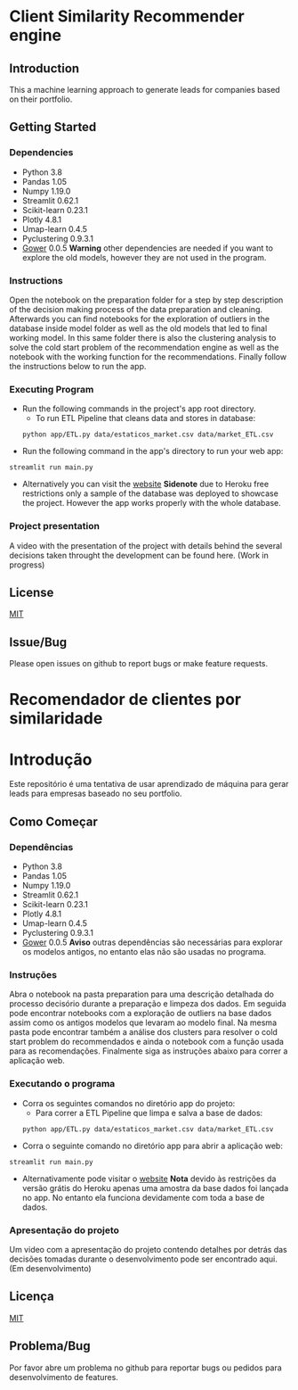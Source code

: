 # Client Similarity Recommender engine

## Introduction

This a machine learning approach to generate leads for companies based on their portfolio.

## Getting Started

### Dependencies

* Python 3.8
* Pandas 1.05 
* Numpy 1.19.0
* Streamlit 0.62.1
* Scikit-learn 0.23.1
* Plotly 4.8.1
* Umap-learn 0.4.5
* Pyclustering 0.9.3.1
* [Gower](https://github.com/wwwjk366/gower) 0.0.5
**Warning** other dependencies are needed if you want to explore the old models, however they are not used in the program.

### Instructions
Open the notebook on the preparation folder for a step by step description of the decision making process of the data preparation and cleaning.
Afterwards you can find notebooks for the exploration of outliers in the database inside model folder as well as the old models that led to final working model.
In this same folder there is also the clustering analysis to solve the cold start problem of the recommendation engine as well as the notebook with the working function for the recommendations.
Finally follow the instructions below to run the app.

### Executing Program

* Run the following commands in the project's app root directory.
  * To run ETL Pipeline that cleans data and stores in database:
  ```
  python app/ETL.py data/estaticos_market.csv data/market_ETL.csv
  ```
* Run the following command in the app's directory to run your web app:
```
streamlit run main.py
```
* Alternatively you can visit the [website](https://market-lead-generator.herokuapp.com/)
**Sidenote** due to Heroku free restrictions only a sample of the database was deployed to showcase the project. However the app works properly with the whole database.

### Project presentation
A video with the presentation of the project with details behind the several decisions taken throught the development can be found here.
(Work in progress)

## License
[MIT](https://opensource.org/licenses/MIT)

## Issue/Bug

Please open issues on github to report bugs or make feature requests.


# Recomendador de clientes por similaridade

# Introdução

Este repositório é uma tentativa de usar aprendizado de máquina para gerar leads para empresas baseado no seu portfolio.

## Como Começar
### Dependências

* Python 3.8
* Pandas 1.05 
* Numpy 1.19.0
* Streamlit 0.62.1
* Scikit-learn 0.23.1
* Plotly 4.8.1
* Umap-learn 0.4.5
* Pyclustering 0.9.3.1
* [Gower](https://github.com/wwwjk366/gower) 0.0.5
**Aviso** outras dependências são necessárias para explorar os modelos antigos, no entanto elas não são usadas no programa. 

### Instruções
Abra o notebook na pasta preparation para uma descrição detalhada do processo decisório durante a preparação e limpeza dos dados.
Em seguida pode encontrar notebooks com a exploração de outliers na base dados assim como os antigos modelos que levaram ao modelo final.
Na mesma pasta pode encontrar também a análise dos clusters para resolver o cold start problem do recommendados e ainda o notebook com a função usada para as recomendações.
Finalmente siga as instruções abaixo para correr a aplicação web.

### Executando o programa

* Corra os seguintes comandos no diretório app do projeto:
  * Para correr a ETL Pipeline que limpa e salva a base de dados:
  ```
  python app/ETL.py data/estaticos_market.csv data/market_ETL.csv
  ```
* Corra o seguinte comando no diretório app para abrir a aplicação web:
```
streamlit run main.py
```
* Alternativamente pode visitar o [website](https://market-lead-generator.herokuapp.com/)
**Nota** devido às restrições da versão grátis do Heroku apenas uma amostra da base dados foi lançada no app. No entanto ela funciona devidamente com toda a base de dados.


### Apresentação do projeto
Um video com a apresentação do projeto contendo detalhes por detrás das decisões tomadas durante o desenvolvimento pode ser encontrado aqui.
(Em desenvolvimento)

## Licença
[MIT](https://opensource.org/licenses/MIT)

## Problema/Bug

Por favor abre um problema no github para reportar bugs ou pedidos para desenvolvimento de features.
